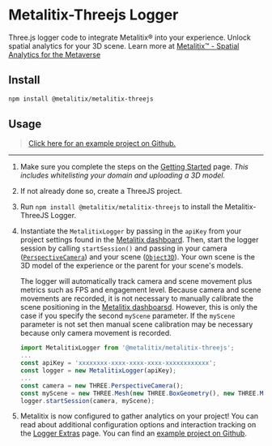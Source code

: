 # Metalitix-Threejs Logger
Three.js logger code to integrate Metalitix® into your experience. Unlock spatial analytics for your 3D scene. Learn more at [Metalitix™ - Spatial Analytics for the Metaverse](https://www.metalitix.com/) 

## Install
```sh
npm install @metalitix/metalitix-threejs
```

## Usage
> [Click here for an example project on Github.](https://github.com/Metalitix/metalitix-threejs-example)
___
1. Make sure you complete the steps on the [Getting Started](/getting-started) page. _This includes whitelisting your domain and uploading a 3D model._

2. If not already done so, create a ThreeJS project.

3. Run `npm install @metalitix/metalitix-threejs` to install the Metalitix-ThreeJS Logger.

4. Instantiate the `MetalitixLogger` by passing in the `apiKey` from your project settings found in the [Metalitix dashboard](https://app.metalitix.com/). Then, start the logger session by calling `startSession()` and passing in your camera ([`PerspectiveCamera`](https://threejs.org/docs/#api/en/cameras/PerspectiveCamera)) and your scene ([`Object3D`](https://threejs.org/docs/#api/en/core/Object3D)). Your own scene is the 3D model of the experience or the parent for your scene's models.

	The logger will automatically track camera and scene movement plus metrics such as FPS and engagement level. Because camera and scene movements are recorded, it is not necessary to manually calibrate the scene positioning in the [Metalitix dashboarsd](https://app.metalitix.com/). However, this is only the case if you specify the second `myScene` parameter. If the `myScene` parameter is not set then manual scene calibration may be necessary because only camera movement is recorded.

	```javascript
	import MetalitixLogger from '@metalitix/metalitix-threejs';
	...
	const apiKey = 'xxxxxxxx-xxxx-xxxx-xxxx-xxxxxxxxxxxx';
	const logger = new MetalitixLogger(apiKey);
	...
	const camera = new THREE.PerspectiveCamera();
	const myScene = new THREE.Mesh(new THREE.BoxGeometry(), new THREE.MeshBasicMaterial());
	logger.startSession(camera, myScene);
	```

5. Metalitix is now configured to gather analytics on your project! You can read about additional configuration options and interaction tracking on the [Logger Extras](/logger-extras.md) page. You can find an [example project on Github](https://github.com/Metalitix/metalitix-threejs-example).

